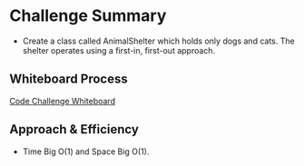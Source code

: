 # Challenge Summary

- Create a class called AnimalShelter which holds only dogs and cats.
The shelter operates using a first-in, first-out approach.

## Whiteboard Process

[Code Challenge Whiteboard](whiteboard-12.png)

## Approach & Efficiency

- Time Big O(1) and Space Big O(1).
